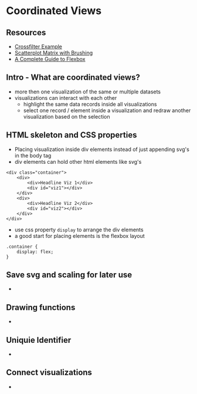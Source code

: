 # Coordinated Views

## Resources

* [Crossfilter Example](http://square.github.io/crossfilter/)
* [Scatterplot Matrix with Brushing](https://bl.ocks.org/mbostock/4063663)
* [A Complete Guide to Flexbox](https://css-tricks.com/snippets/css/a-guide-to-flexbox/)

## Intro - What are coordinated views?

* more then one visualization of the same or multiple datasets
* visualizations can interact with each other 
    - highlight the same data records inside all visualizations
    - select one record / element inside a visualization and redraw another visualization based on the selection 

## HTML skeleton and CSS properties

* Placing visualization inside div elements instead of just appending svg's in the body tag
* div elements can hold other html elements like svg's

```
<div class="container">
    <div>
        <div>Headline Viz 1</div>
        <div id="viz1"></div>
    </div>
    <div>
        <div>Headline Viz 2</div>
        <div id="viz2"></div>
    </div>
</div>
```

* use css property `display` to arrange the div elements
* a good start for placing elements is the flexbox layout 

```
.container {
    display: flex;
}
```

## Save svg and scaling for later use 

* 

## Drawing functions 

* 

## Uniquie Identifier

* 

## Connect visualizations

*  